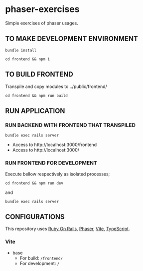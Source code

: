 # phaser-exercises
Simple exercises of phaser usages.

## TO MAKE DEVELOPMENT ENVIRONMENT
```shell
bundle install
```
```shell
cd frontend && npm i
```

## TO BUILD FRONTEND
Transpile and copy modules to ../public/frontend/
```shell
cd frontend && npm run build
```

## RUN APPLICATION
### RUN BACKEND WITH FRONTEND THAT TRANSPILED
```shell
bundle exec rails server
```
- Access to http://localhost:3000/frontend
- Access to http://localhost:3000/

### RUN FRONTEND FOR DEVELOPMENT
Execute bellow respectively as isolated processes;
```shell
cd frontend && npm run dev
```
and
```shell
bundle exec rails server
```

## CONFIGURATIONS
This repository uses [Ruby On Rails](https://github.com/rails/rails), [Phaser](https://phaser.io/), [Vite](https://vitejs.dev/), [TypeScript](https://www.typescriptlang.org/).
### Vite
- base
  - For build: `/frontend/`
  - For development: `/`
